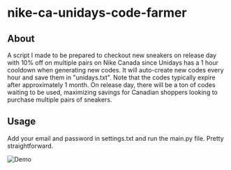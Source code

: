 # nike-ca-unidays-code-farmer

## About
A script I made to be prepared to checkout new sneakers on release day with 10% off on multiple pairs on Nike Canada since Unidays has a 1 hour cooldown when generating new codes. It will auto-create new codes every hour and save them in "unidays.txt". Note that the codes typically expire after approximately 1 month. On release day, there will be a ton of codes waiting to be used, maximizing savings for Canadian shoppers looking to purchase multiple pairs of sneakers.

## Usage
Add your email and password in settings.txt and run the main.py file. Pretty straightforward.

![Demo](https://i.gyazo.com/3ba771481270879e4beb91c4d04ad64c.png)
